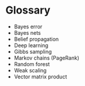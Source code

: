 # Glossary

* Bayes error
* Bayes nets
* Belief propagation
* Deep learning
* Gibbs sampling
* Markov chains (PageRank)
* Random forest
* Weak scaling
* Vector matrix product